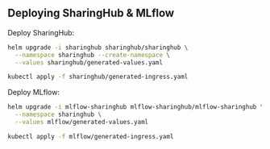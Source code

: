 
## Deploying SharingHub & MLflow

Deploy SharingHub:

```bash
helm upgrade -i sharinghub sharinghub/sharinghub \
  --namespace sharinghub --create-namespace \
  --values sharinghub/generated-values.yaml
```
  
```bash
kubectl apply -f sharinghub/generated-ingress.yaml
```

Deploy MLflow:

```bash
helm upgrade -i mlflow-sharinghub mlflow-sharinghub/mlflow-sharinghub \
  --namespace sharinghub \
  --values mlflow/generated-values.yaml
```


```bash
kubectl apply -f mlflow/generated-ingress.yaml
```